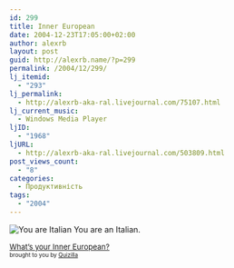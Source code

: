 ```yaml
---
id: 299
title: Inner European
date: 2004-12-23T17:05:00+02:00
author: alexrb
layout: post
guid: http://alexrb.name/?p=299
permalink: /2004/12/299/
lj_itemid:
  - "293"
lj_permalink:
  - http://alexrb-aka-ral.livejournal.com/75107.html
lj_current_music:
  - Windows Media Player
ljID:
  - "1968"
ljURL:
  - http://alexrb-aka-ral.livejournal.com/503809.html
post_views_count:
  - "8"
categories:
  - Продуктивність
tags:
  - "2004"
---
```

<img src="http://images.quizilla.com/S/shanachie/1038976803_ktopmasina.jpg" border="0" alt="You are Italian" />  
You are an Italian.

 [<font size="-1">What&#8217;s your Inner European?</font>](http://quizilla.com/users/shanachie/quizzes/What's%20your%20Inner%20European%3F/)  
<font size="-3">brought to you by <a href="http://quizilla.com">Quizilla</a></font>